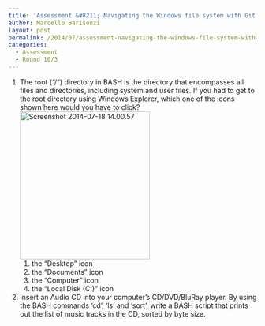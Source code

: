 ```yaml
---
title: 'Assessment &#8211; Navigating the Windows file system with Git Bash'
author: Marcello Barisonzi
layout: post
permalink: /2014/07/assessment-navigating-the-windows-file-system-with-git-bash/
categories:
  - Assessment
  - Round 10/3
---
```

1.  The root (&#8220;/&#8221;) directory in BASH is the directory that encompasses all files and directories, including system and user files. If you had to get to the root directory using Windows Explorer, which one of the icons shown here would you have to click?[<img class="alignnone size-medium wp-image-8113" alt="Screenshot 2014-07-18 14.00.57" src="http://teaching.software-carpentry.org/wp-content/uploads/2014/07/Screenshot-2014-07-18-14.00.571-263x300.png" width="263" height="300" />][1] 
    1.  the &#8220;Desktop&#8221; icon
    2.  the &#8220;Documents&#8221; icon
    3.  the &#8220;Computer&#8221; icon
    4.  the &#8220;Local Disk (C:)&#8221; icon
2.  Insert an Audio CD into your computer&#8217;s CD/DVD/BluRay player. By using the BASH commands &#8216;cd&#8217;, &#8216;ls&#8217; and &#8216;sort&#8217;, write a BASH script that prints out the list of music tracks in the CD, sorted by byte size.

 [1]: http://teaching.software-carpentry.org/wp-content/uploads/2014/07/Screenshot-2014-07-18-14.00.571.png